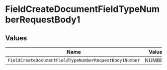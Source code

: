 # FieldCreateDocumentFieldTypeNumberRequestBody1


## Values

| Name                                                   | Value                                                  |
| ------------------------------------------------------ | ------------------------------------------------------ |
| `FieldCreateDocumentFieldTypeNumberRequestBody1Number` | NUMBER                                                 |